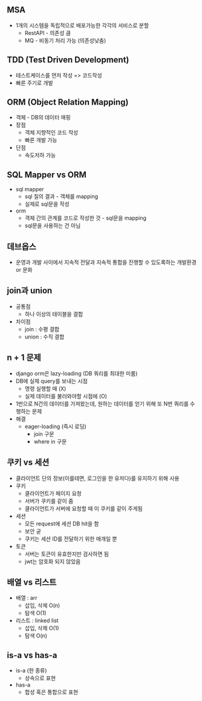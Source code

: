 ## MSA

- 1개의 시스템을 독립적으로 배포가능한 각각의 서비스로 분할
  - RestAPI - 의존성 큼
  - MQ - 비동기 처리 가능 (의존성낮춤)

## TDD (Test Driven Development)

- 테스트케이스를 먼저 작성 => 코드작성
- 빠른 주기로 개발

## ORM (Object Relation Mapping)

- 객체 - DB의 데이터 매핑
- 장점
  - 객체 지향적인 코드 작성
  - 빠른 개발 가능
- 단점
  - 속도저하 가능

## SQL Mapper vs ORM

- sql mapper
  - sql 질의 결과 - 객체를 mapping
  - 실제로 sql문을 작성
- orm
  - 객체 간의 관계를 코드로 작성한 것 - sql문을 mapping
  - sql문을 사용하는 건 아님

## 데브옵스

- 운영과 개발 사이에서 지속적 전달과 지속적 통합을 진행할 수 있도록하는 개발환경 or 문화

## join과 union

- 공통점
  - 하나 이상의 테이블을 결합
- 차이점
  - join : 수평 결합
  - union : 수직 결합

## n + 1 문제

- django orm은 lazy-loading (DB 쿼리를 최대한 미룸)
- DB에 실제 query를 보내는 시점
  - 명령 실행할 때 (X)
  - 실제 데이터를 불러와야할 시점에 (O)
- 1번으로 N건의 데이터를 가져왔는데, 원하는 데이터를 얻기 위해 또 N번 쿼리를 수행하는 문제
- 해결
  - eager-loading (즉시 로딩)
    - join 구문
    - where in 구문

## 쿠키 vs 세션

- 클라이언트 단의 정보(이를테면, 로그인을 한 유저다)를 유지하기 위해 사용
- 쿠키
  - 클라이언트가 페이지 요청
  - 서버가 쿠키를 같이 줌
  - 클라이언트가 서버에 요청할 때 이 쿠키를 같이 주게됨
- 세션
  - 모든 request에 세션 DB hit을 함
  - 보안 굳
  - 쿠키는 세션 ID를 전달하기 위한 매개일 뿐
- 토큰
  - 서버는 토큰이 유효한지만 검사하면 됨
  - jwt는 암호화 되지 않았음

## 배열 vs 리스트

- 배열 : arr
  - 삽입, 삭제 O(n)
  - 탐색 O(1)
- 리스트 : linked list
  - 삽입, 삭제 O(1)
  - 탐색 O(n)

## is-a vs has-a

- is-a (한 종류)
  - 상속으로 표현
- has-a
  - 합성 혹은 통합으로 표현

